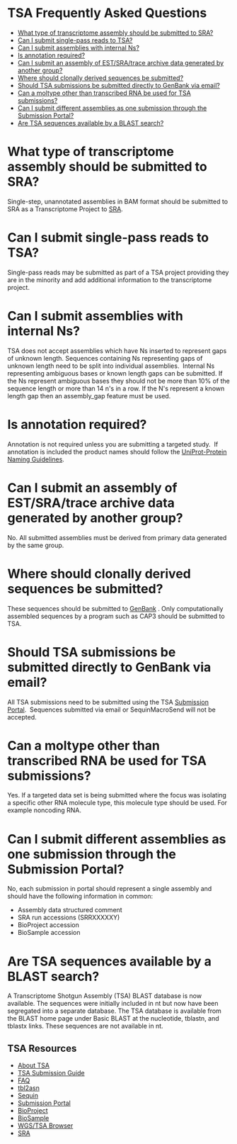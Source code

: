 
# TSA Frequently Asked Questions

*   [What type of transcriptome assembly should be submitted to SRA?](#IEdiff)
*   [Can I submit single-pass reads to TSA?](#single)
*   [Can I submit assemblies with internal Ns?](#pairs)
*   [Is annotation required?](#annot)
*   [Can I submit an assembly of EST/SRA/trace archive data generated by another group?](#other)
*   [Where should clonally derived sequences be submitted?](#clone)
*   [Should TSA submissions be submitted directly to GenBank via email?](#ttog)
*   [Can a moltype other than transcribed RNA be used for TSA submissions?](#mol)
*   [Can I submit different assemblies as one submission through the Submission Portal?](#mul)
*   [Are TSA sequences available by a BLAST search?](#blast)

# What type of transcriptome assembly should be submitted to SRA?

Single-step, unannotated assemblies in BAM format should be submitted to SRA as a Transcriptome Project to [SRA](//trace.ncbi.nlm.nih.gov/Traces/sra/sra.cgi).

# Can I submit single-pass reads to TSA?

Single-pass reads may be submitted as part of a TSA project providing they are in the minority and add additional information to the transcriptome project.

# Can I submit assemblies with internal Ns?

TSA does not accept assemblies which have Ns inserted to represent gaps of unknown length. Sequences containing Ns representing gaps of unknown length need to be split into individual assemblies.  Internal Ns representing ambiguous bases or known length gaps can be submitted. If the Ns represent ambiguous bases they should not be more than 10% of the sequence length or more than 14 n's in a row. If the N's represent a known length gap then an assembly_gap feature must be used.

# Is annotation required?

Annotation is not required unless you are submitting a targeted study.  If annotation is included the product names should follow the [UniProt-Protein Naming Guidelines](//www.uniprot.org/docs/nameprot).

# Can I submit an assembly of EST/SRA/trace archive data generated by another group?

No. All submitted assemblies must be derived from primary data generated by the same group.

# Where should clonally derived sequences be submitted?

These sequences should be submitted to [GenBank](/~/submit) . Only computationally assembled sequences by a program such as CAP3 should be submitted to TSA.

# Should TSA submissions be submitted directly to GenBank via email?

All TSA submissions need to be submitted using the TSA [Submission Portal](https://submit.ncbi.nlm.nih.gov/subs/tsa).  Sequences submitted via email or SequinMacroSend will not be accepted.

# Can a moltype other than transcribed RNA be used for TSA submissions?

Yes. If a targeted data set is being submitted where the focus was isolating a specific other RNA molecule type, this molecule type should be used. For example noncoding RNA. 

# Can I submit different assemblies as one submission through the Submission Portal?

No, each submission in portal should represent a single assembly and should have the following information in common:

*   Assembly data structured comment
*   SRA run accessions (SRRXXXXXY)
*   BioProject accession
*   BioSample accession

# Are TSA sequences available by a BLAST search?

A Transcriptome Shotgun Assembly (TSA) BLAST database is now available. The sequences were initially included in nt but now have been segregated into a separate database. The TSA database is available from the BLAST home page under Basic BLAST at the nucleotide, tblastn, and tblastx links. These sequences are not available in nt.





<div id="shared-content-1" nid="1470">

<div class="rightnav">

## TSA Resources

*   [About TSA](/~/TSA)
*   [TSA Submission Guide](/~/TSAguide)
*   [FAQ](/~/TSAfaq)
*   [tbl2asn](/~/tbl2asn2)
*   [Sequin](//www.ncbi.nlm.nih.gov/Sequin/)
*   [Submission Portal](https://submit.ncbi.nlm.nih.gov/subs/)
*   [BioProject](https://submit.ncbi.nlm.nih.gov/subs/bioproject/)
*   [BioSample](https://submit.ncbi.nlm.nih.gov/subs/biosample/)
*   [WGS/TSA Browser](http://www.ncbi.nlm.nih.gov/Traces/wgs/?term=tsa)
*   [SRA](https://trace.ncbi.nlm.nih.gov/Traces/sra/sra.cgi)



